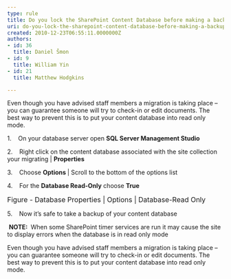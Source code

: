 ```yaml
---
type: rule
title: Do you lock the SharePoint Content Database before making a backup?
uri: do-you-lock-the-sharepoint-content-database-before-making-a-backup
created: 2010-12-23T06:55:11.0000000Z
authors:
- id: 36
  title: Daniel Šmon
- id: 9
  title: William Yin
- id: 21
  title: Matthew Hodgkins

---
```




<span class='intro'> 
  <p>Even though you have advised staff members a migration is taking place – you can guarantee someone will try to check-in or edit documents. The best way to prevent this is to put your content database into read only mode.</p>
<p>1.&#160;&#160;&#160; On your database server open <b>SQL Server Management Studio</b></p>
<p>2.&#160;&#160;&#160; Right click on the content database associated with the site collection your migrating | <b>Properties</b></p>
<p>3.&#160;&#160;&#160; Choose <b>Options </b>| Scroll to the bottom of the options list</p>
<p>4.&#160;&#160;&#160; For the <b>Database Read-Only</b> choose <b>True<img alt="" src="/ITAndNetworking/SharePointMigration/PublishingImages/LocLSQLDB.jpg" /></b><b><br>
</b></p>
<p><font class="ms-rteCustom-FigureNormal" size="+0">Figure - Database Properties | Options | Database-Read Only</font></p>
<p>5.&#160;&#160;&#160; Now it’s safe to take a backup of your content database</p>
<p>&#160;<b>NOTE&#58; </b>&#160;When some SharePoint timer services are run it may cause the site to display errors when the database is in read only mode</p>
 </span>

Even though you have advised staff members a migration is taking place – you can guarantee someone will try to check-in or edit documents. The best way to prevent this is to put your content database into read only mode. 



